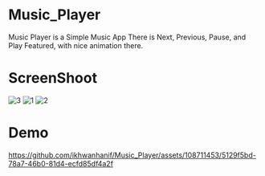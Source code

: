 # Music_Player
Music Player is a Simple Music App
There is Next, Previous, Pause, and Play Featured, with nice animation there.
# ScreenShoot
![3](https://github.com/ikhwanhanif/Music_Player/assets/108711453/bd222479-04e6-448d-b042-da7df5f1a833)
![1](https://github.com/ikhwanhanif/Music_Player/assets/108711453/bc291a64-5af5-4142-8da4-ee1793a30592)
![2](https://github.com/ikhwanhanif/Music_Player/assets/108711453/a4d81cba-304c-4287-b55f-ab508c0802eb)
# Demo
https://github.com/ikhwanhanif/Music_Player/assets/108711453/5129f5bd-78a7-46b0-81d4-ecfd85df4a2f
